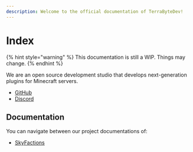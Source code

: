 ```yaml
---
description: Welcome to the official documentation of TerraByteDev!
---
```


# Index

{% hint style="warning" %}
This documentation is still a WIP. Things may change.
{% endhint %}

We are an open source development studio that develops next-generation plugins for Minecraft servers.

* [GitHub](https://github.com/TerraByteDev)
* [Discord](https://discord.gg/SwxXMrFdjp)

## Documentation

You can navigate between our project documentations of:

* [SkyFactions](https://docs.terrabytedev.com/skyfactions)
